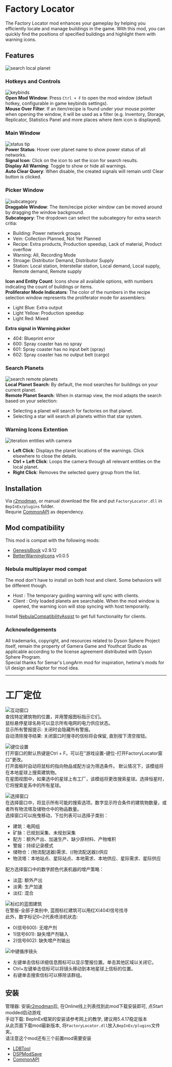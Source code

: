 # Factory Locator

The Factory Locator mod enhances your gameplay by helping you efficiently locate and manage buildings in the game. With this mod, you can quickly find the positions of specified buildings and highlight them with warning icons.   

## Features

![search local planet](https://raw.githubusercontent.com/starfi5h/DSP_Mod_Support/dev/FactoryLocator/doc/demo3.gif) 

### Hotkeys and Controls
![keybinds](https://raw.githubusercontent.com/starfi5h/DSP_Mod_Support/dev/FactoryLocator/doc/keybind.jpg)  
**Open Mod Window**: Press `Ctrl + F` to open the mod window (default hotkey, configurable in game keybinds settings).  
**Mouse Over Filter**: If an item/recipe is found under your mouse pointer when opening the window, it will be used as a filter (e.g. Inventory, Storage, Replicator, Statistics Panel and more places where item icon is displayed).  

### Main Window
![status tip](https://raw.githubusercontent.com/starfi5h/DSP_Mod_Support/dev/FactoryLocator/doc/demo3.jpg)  
**Power Status**: Hover over planet name to show power status of all networks.  
**Signal Icon**: Click on the icon to set the icon for search results.  
**Display All Warning**: Toggle to show or hide all warnings.  
**Auto Clear Query**: When disable, the created signals will remain until Clear button is clicked.  

### Picker Window
![subcategory](https://raw.githubusercontent.com/starfi5h/DSP_Mod_Support/dev/FactoryLocator/doc/subcategory.png)  
**Draggable Window**: The item/recipe picker window can be moved around by dragging the window background.  
**Subcategory**: The dropdown can select the subcategory for extra search critia:  
- Building: Power network groups  
- Vein: Collection Planned, Not Yet Planned  
- Recipe: Extra products, Production speedup, Lack of material, Product overflow  
- Warning: All, Recording Mode  
- Stroage: Distributor Demand, Distributor Supply  
- Station: Local station, Interstellar station, Local demand, Local supply, Remote demand, Remote supply  
  
**Icon and Entity Count**: Icons show all available options, with numbers indicating the count of buildings or items.  
**Proliferator Mode Indicators**: The color of the numbers in the recipe selection window represents the proliferator mode for assemblers:
- Light Blue: Extra output
- Light Yellow: Production speedup
- Light Red: Mixed

**Extra signal in Warning picker**
- 404: Blueprint error
- 600: Spray coaster has no spray
- 601: Spray coaster has no input belt (spray)  
- 602: Spray coaster has no output belt (cargo)  


### Search Planets
![search remote planets](https://raw.githubusercontent.com/starfi5h/DSP_Mod_Support/dev/FactoryLocator/doc/demo2.gif)  
**Local Planet Search**: By default, the mod searches for buildings on your current planet.  
**Remote Planet Search**: When in starmap view, the mod adapts the search based on your selection:  
- Selecting a planet will search for factories on that planet.
- Selecting a star will search all planets within that star system.

### Warning Icons Extention
![iteration entities wtih camera](https://raw.githubusercontent.com/starfi5h/DSP_Mod_Support/dev/FactoryLocator/doc/demo4.gif)  
- **Left Click**: Displays the planet locations of the warnings. Click elsewhere to close the details.
- **Ctrl + Left Click**: Loops the camera through all relevant entities on the local planet.
- **Right Click**: Removes the selected query group from the list.

## Installation
Via [r2modman](https://thunderstore.io/c/dyson-sphere-program/p/ebkr/r2modman/), or manual download the file and put `FactoryLocator.dll` in `BepInEx/plugins` folder.  
Requrie [CommonAPI](https://dsp.thunderstore.io/package/CommonAPI/CommonAPI/) as dependency.  

## Mod compatibility
This mod is compat with the following mods:
- [GenesisBook](https://dsp.thunderstore.io/package/HiddenCirno/GenesisBook/) v2.9.12  
- [BetterWarningIcons](https://dsp.thunderstore.io/package/Raptor/BetterWarningIcons/) v0.0.5  

### Nebula multiplayer mod compat  
The mod don't have to install on both host and client. Some behaviors will be different though.  
- Host : The temporary guiding warning will sync with clients.  
- Client : Only loaded planets are searchable. When the mod window is opened, the warning icon will stop syncing with host temporarily.   

Install [NebulaCompatibilityAssist](https://dsp.thunderstore.io/package/starfi5h/NebulaCompatibilityAssist/) to get full functionality for clients.  

### Acknowledgements
All trademarks, copyright, and resources related to Dyson Sphere Project itself, remain the property of Gamera Game and Youthcat Studio as applicable according to the license agreement distributed with Dyson Sphere Program.  
Special thanks for Semar's LongArm mod for inspiration, hetima's mods for UI design and Raptor for mod idea.  

----

# 工厂定位

![互动窗口](https://raw.githubusercontent.com/starfi5h/DSP_Mod_Support/dev/FactoryLocator/doc/icon_c.jpg)  
查找特定建筑物的位置，并用警报图标指示它们。  
鼠标悬停星球名称可以显示所有电网的电力供应状态。  
显示所有警报提示: 关闭时会隐藏所有警报。  
自动清除搜寻结果: 关闭窗口时搜寻的信标将会保留, 直到按下清空按钮。  

![键位设置](https://raw.githubusercontent.com/starfi5h/DSP_Mod_Support/dev/FactoryLocator/doc/keybind_c.jpg)  
打开窗口的默认热键是Ctrl + F。可以在"游戏设置-键位-打开FactoryLocator窗口"更改。  
打开面板时自动将鼠标的指向物品或配方设为筛选条件。 
默认情况下，该模组将在本地星球上搜索建筑物。  
在星图视图中，如果选中的星球上有工厂，该模组将更改搜索星球。选择恒星时，它将搜索星系中的所有星球。  

![选择窗口](https://raw.githubusercontent.com/starfi5h/DSP_Mod_Support/dev/FactoryLocator/doc/subcategory_c.png)  
在选择窗口中，将显示所有可能的搜索选项。数字显示符合条件的建筑物数量，或者所有物流塔及储物仓中的物品数量。  
选择窗口可以拖曳移动，下拉列表可以选择子类别：   
- 建筑：电网组  
- 矿脉：已规划采集、未规划采集  
- 配方：额外产出、加速生产、缺少原材料、产物堆积  
- 警报：持续记录模式  
- 储物仓：(物流配送器)需求、((物流配送器))供应  
- 物流塔：本地站点、星际站点、本地需求、本地供应、星际需求、星际供应  

配方选择窗口中的数字颜色代表机器的增产策略：  
- 淡蓝: 额外产出
- 淡黄: 生产加速
- 淡红: 混合

![标红的蓝图建筑](https://raw.githubusercontent.com/starfi5h/DSP_Mod_Support/dev/FactoryLocator/doc/demo5.jpg)  
在警报-全部子类别中, 蓝图标红建筑可以用红X(404)信号找寻  
此外，数字标记0~2代表喷涂机状态:  
- 0(信号600): 无增产剂  
- 1(信号601): 缺失增产剂输入  
- 2(信号602): 缺失增产剂输出  

![中键循序镜头](https://raw.githubusercontent.com/starfi5h/DSP_Mod_Support/dev/FactoryLocator/doc/demo4.gif)
- 左键单击信标详细信息图标可以显示警报位置。单击其他区域以关闭它。  
- Ctrl+左键单击信标可以将镜头移动到本地星球上信标的位置。  
- 右键单击搜索信标可以移除该群组。  

## 安装
管理器: 安装[r2modman](https://thunderstore.io/c/dyson-sphere-program/p/ebkr/r2modman/)后, 在Online线上列表找到此mod下载安装即可, 点Start modded启动游戏  
手动下载: BepInEx框架的安装请参考网上的教学, 建议用5.4.17稳定版本  
从此页面下载mod最新版本, 将`FactoryLocator.dll`放入`BepInEx/plugins`文件夹。  
请注意这个mod还有三个前置mod需要安装  
- [LDBTool](https://dsp.thunderstore.io/package/xiaoye97/LDBTool/)
- [DSPModSave](https://dsp.thunderstore.io/package/CommonAPI/DSPModSave/)
- [CommonAPI](https://dsp.thunderstore.io/package/CommonAPI/CommonAPI/)
